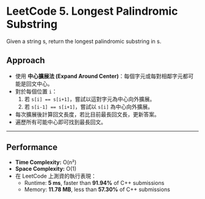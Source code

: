 # LeetCode 5. Longest Palindromic Substring
Given a string s, return the longest palindromic substring in s.

## Approach
- 使用 **中心擴展法 (Expand Around Center)**：每個字元或每對相鄰字元都可能是回文中心。  
- 對於每個位置 `i`：  
  1. 若 `s[i] == s[i+1]`，嘗試以這對字元為中心向外擴展。  
  2. 若 `s[i-1] == s[i+1]`，嘗試以 `s[i]` 為中心向外擴展。  
- 每次擴展後計算回文長度，若比目前最長回文長，更新答案。  
- 遍歷所有可能中心即可找到最長回文。

---

## Performance
- **Time Complexity:** O(n²)  
- **Space Complexity:** O(1)  
- 在 LeetCode 上測資的執行表現：  
  - Runtime: **5 ms**, faster than **91.94%** of C++ submissions  
  - Memory: **11.78 MB**, less than **57.30%** of C++ submissions  
